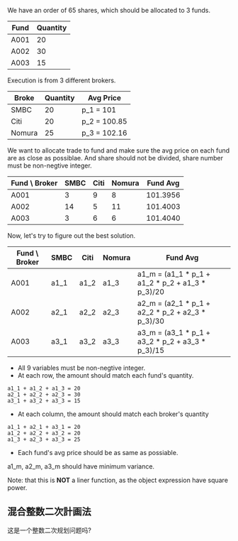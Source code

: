 We have an order of 65 shares, which should be allocated to 3 funds.

| Fund | Quantity |
| ---- | -------- |
| A001 | 20       |
| A002 | 30       |
| A003 | 15       |

Execution is from 3 different brokers.

| Broke  | Quantity | Avg Price |
| ------ | -------- | --------- |
| SMBC   | 20       | p_1 = 101       |
| Citi   | 20       | p_2 = 100.85    |
| Nomura | 25       | p_3 = 102.16    |

We want to allocate trade to fund and make sure
the avg price on each fund are as close as possiblae.
And share should not be divided, share number must be non-negtive integer.

| Fund \ Broker | SMBC | Citi | Nomura | Fund Avg |
| ------------- | ---- | ---- | ------ | -------- |
| A001          | 3    | 9    | 8      | 101.3956 |
| A002          | 14   | 5    | 11     | 101.4003 |
| A003          | 3    | 6    | 6      | 101.4040 |

Now, let's try to figure out the best solution.

| Fund \ Broker | SMBC | Citi | Nomura | Fund Avg                                         |
| ------------- | ---- | ---- | ------ | ------------------------------------------------ |
| A001          | a1_1 | a1_2 | a1_3   | a1_m = (a1_1 * p_1 + a1_2 * p_2 + a1_3 * p_3)/20 |
| A002          | a2_1 | a2_2 | a2_3   | a2_m = (a2_1 * p_1 + a2_2 * p_2 + a2_3 * p_3)/30 |
| A003          | a3_1 | a3_2 | a3_3   | a3_m = (a3_1 * p_1 + a3_2 * p_2 + a3_3 * p_3)/15 |

- All 9 variables must be non-negtive integer.
- At each row, the amount should match each fund's quantity.
```
a1_1 + a1_2 + a1_3 = 20
a2_1 + a2_2 + a2_3 = 30
a3_1 + a3_2 + a3_3 = 15
```
- At each column, the amount should match each broker's quantity
```
a1_1 + a2_1 + a3_1 = 20
a1_2 + a2_2 + a3_2 = 20
a1_3 + a2_3 + a3_3 = 25
```
- Each fund's avg price should be as same as possiable.

a1_m, a2_m, a3_m should have minimum variance.

Note: that this is **NOT** a liner function, as the object expression have square power.

## 混合整数二次計画法

这是一个整数二次规划问题吗?
